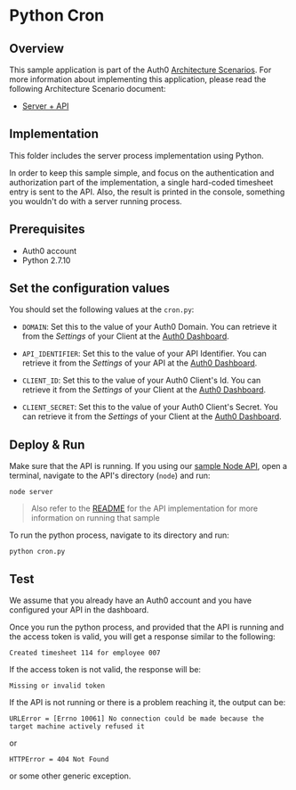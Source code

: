 # Python Cron

## Overview

This sample application is part of the Auth0 [Architecture Scenarios](https://auth0.com/docs/architecture-scenarios). For more information about implementing this application, please read the following Architecture Scenario document:

* [Server + API](https://auth0.com/docs/architecture-scenarios/application/server-api)

## Implementation

This folder includes the server process implementation using Python.

In order to keep this sample simple, and focus on the authentication and authorization part of the implementation, a single hard-coded timesheet entry is sent to the API. Also, the result is printed in the console, something you wouldn't do with a server running process.

## Prerequisites

- Auth0 account
- Python 2.7.10

## Set the configuration values

You should set the following values at the `cron.py`:

- `DOMAIN`: Set this to the value of your Auth0 Domain. You can retrieve it from the *Settings* of your Client at the [Auth0 Dashboard](https://manage.auth0.com/#/clients).

- `API_IDENTIFIER`: Set this to the value of your API Identifier. You can retrieve it from the *Settings* of your API at the [Auth0 Dashboard](https://manage.auth0.com/#/apis).

- `CLIENT_ID`: Set this to the value of your Auth0 Client's Id. You can retrieve it from the *Settings* of your Client at the [Auth0 Dashboard](https://manage.auth0.com/#/clients).

- `CLIENT_SECRET`: Set this to the value of your Auth0 Client's Secret. You can retrieve it from the *Settings* of your Client at the [Auth0 Dashboard](https://manage.auth0.com/#/clients).


## Deploy & Run

Make sure that the API is running. If you using our [sample Node API](https://github.com/auth0-samples/auth0-pnp-exampleco-timesheets/tree/master/timesheets-api/node), open a terminal, navigate to the API's directory (`node`) and run:

```
node server
```

> Also refer to the [README](../../timesheets-api/node/README.md) for the API implementation for more information on running that sample

To run the python process, navigate to its directory and run:

```
python cron.py
```

## Test

We assume that you already have an Auth0 account and you have configured your API in the dashboard.

Once you run the python process, and provided that the API is running and the access token is valid, you will get a response similar to the following:

```text
Created timesheet 114 for employee 007
```

If the access token is not valid, the response will be:

```text
Missing or invalid token
```

If the API is not running or there is a problem reaching it, the output can be:

```text
URLError = [Errno 10061] No connection could be made because the target machine actively refused it
```

or

```text
HTTPError = 404 Not Found
```

or some other generic exception.
